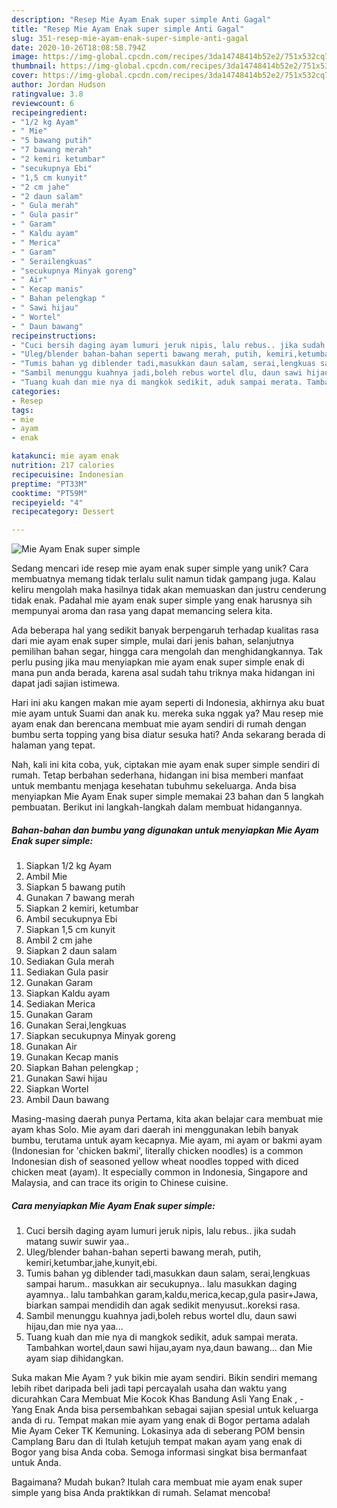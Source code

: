 ```yaml
---
description: "Resep Mie Ayam Enak super simple Anti Gagal"
title: "Resep Mie Ayam Enak super simple Anti Gagal"
slug: 351-resep-mie-ayam-enak-super-simple-anti-gagal
date: 2020-10-26T18:08:58.794Z
image: https://img-global.cpcdn.com/recipes/3da14748414b52e2/751x532cq70/mie-ayam-enak-super-simple-foto-resep-utama.jpg
thumbnail: https://img-global.cpcdn.com/recipes/3da14748414b52e2/751x532cq70/mie-ayam-enak-super-simple-foto-resep-utama.jpg
cover: https://img-global.cpcdn.com/recipes/3da14748414b52e2/751x532cq70/mie-ayam-enak-super-simple-foto-resep-utama.jpg
author: Jordan Hudson
ratingvalue: 3.8
reviewcount: 6
recipeingredient:
- "1/2 kg Ayam"
- " Mie"
- "5 bawang putih"
- "7 bawang merah"
- "2 kemiri ketumbar"
- "secukupnya Ebi"
- "1,5 cm kunyit"
- "2 cm jahe"
- "2 daun salam"
- " Gula merah"
- " Gula pasir"
- " Garam"
- " Kaldu ayam"
- " Merica"
- " Garam"
- " Serailengkuas"
- "secukupnya Minyak goreng"
- " Air"
- " Kecap manis"
- " Bahan pelengkap "
- " Sawi hijau"
- " Wortel"
- " Daun bawang"
recipeinstructions:
- "Cuci bersih daging ayam lumuri jeruk nipis, lalu rebus.. jika sudah matang suwir suwir yaa.."
- "Uleg/blender bahan-bahan seperti bawang merah, putih, kemiri,ketumbar,jahe,kunyit,ebi."
- "Tumis bahan yg diblender tadi,masukkan daun salam, serai,lengkuas sampai harum.. masukkan air secukupnya.. lalu masukkan daging ayamnya.. lalu tambahkan garam,kaldu,merica,kecap,gula pasir+Jawa, biarkan sampai mendidih dan agak sedikit menyusut..koreksi rasa."
- "Sambil menunggu kuahnya jadi,boleh rebus wortel dlu, daun sawi hijau,dan mie nya yaa..."
- "Tuang kuah dan mie nya di mangkok sedikit, aduk sampai merata. Tambahkan wortel,daun sawi hijau,ayam nya,daun bawang... dan Mie ayam siap dihidangkan."
categories:
- Resep
tags:
- mie
- ayam
- enak

katakunci: mie ayam enak 
nutrition: 217 calories
recipecuisine: Indonesian
preptime: "PT33M"
cooktime: "PT59M"
recipeyield: "4"
recipecategory: Dessert

---
```



![Mie Ayam Enak super simple](https://img-global.cpcdn.com/recipes/3da14748414b52e2/751x532cq70/mie-ayam-enak-super-simple-foto-resep-utama.jpg)

Sedang mencari ide resep mie ayam enak super simple yang unik? Cara membuatnya memang tidak terlalu sulit namun tidak gampang juga. Kalau keliru mengolah maka hasilnya tidak akan memuaskan dan justru cenderung tidak enak. Padahal mie ayam enak super simple yang enak harusnya sih mempunyai aroma dan rasa yang dapat memancing selera kita.

Ada beberapa hal yang sedikit banyak berpengaruh terhadap kualitas rasa dari mie ayam enak super simple, mulai dari jenis bahan, selanjutnya pemilihan bahan segar, hingga cara mengolah dan menghidangkannya. Tak perlu pusing jika mau menyiapkan mie ayam enak super simple enak di mana pun anda berada, karena asal sudah tahu triknya maka hidangan ini dapat jadi sajian istimewa.

Hari ini aku kangen makan mie ayam seperti di Indonesia, akhirnya aku buat mie ayam untuk Suami dan anak ku. mereka suka nggak ya? Mau resep mie ayam enak dan berencana membuat mie ayam sendiri di rumah dengan bumbu serta topping yang bisa diatur sesuka hati? Anda sekarang berada di halaman yang tepat.


Nah, kali ini kita coba, yuk, ciptakan mie ayam enak super simple sendiri di rumah. Tetap berbahan sederhana, hidangan ini bisa memberi manfaat untuk membantu menjaga kesehatan tubuhmu sekeluarga. Anda bisa menyiapkan Mie Ayam Enak super simple memakai 23 bahan dan 5 langkah pembuatan. Berikut ini langkah-langkah dalam membuat hidangannya.

<!--inarticleads1-->

##### Bahan-bahan dan bumbu yang digunakan untuk menyiapkan Mie Ayam Enak super simple:

1. Siapkan 1/2 kg Ayam
1. Ambil  Mie
1. Siapkan 5 bawang putih
1. Gunakan 7 bawang merah
1. Siapkan 2 kemiri, ketumbar
1. Ambil secukupnya Ebi
1. Siapkan 1,5 cm kunyit
1. Ambil 2 cm jahe
1. Siapkan 2 daun salam
1. Sediakan  Gula merah
1. Sediakan  Gula pasir
1. Gunakan  Garam
1. Siapkan  Kaldu ayam
1. Sediakan  Merica
1. Gunakan  Garam
1. Gunakan  Serai,lengkuas
1. Siapkan secukupnya Minyak goreng
1. Gunakan  Air
1. Gunakan  Kecap manis
1. Siapkan  Bahan pelengkap ;
1. Gunakan  Sawi hijau
1. Siapkan  Wortel
1. Ambil  Daun bawang


Masing-masing daerah punya Pertama, kita akan belajar cara membuat mie ayam khas Solo. Mie ayam dari daerah ini menggunakan lebih banyak bumbu, terutama untuk ayam kecapnya. Mie ayam, mi ayam or bakmi ayam (Indonesian for &#39;chicken bakmi&#39;, literally chicken noodles) is a common Indonesian dish of seasoned yellow wheat noodles topped with diced chicken meat (ayam). It especially common in Indonesia, Singapore and Malaysia, and can trace its origin to Chinese cuisine. 

<!--inarticleads2-->

##### Cara menyiapkan Mie Ayam Enak super simple:

1. Cuci bersih daging ayam lumuri jeruk nipis, lalu rebus.. jika sudah matang suwir suwir yaa..
1. Uleg/blender bahan-bahan seperti bawang merah, putih, kemiri,ketumbar,jahe,kunyit,ebi.
1. Tumis bahan yg diblender tadi,masukkan daun salam, serai,lengkuas sampai harum.. masukkan air secukupnya.. lalu masukkan daging ayamnya.. lalu tambahkan garam,kaldu,merica,kecap,gula pasir+Jawa, biarkan sampai mendidih dan agak sedikit menyusut..koreksi rasa.
1. Sambil menunggu kuahnya jadi,boleh rebus wortel dlu, daun sawi hijau,dan mie nya yaa...
1. Tuang kuah dan mie nya di mangkok sedikit, aduk sampai merata. Tambahkan wortel,daun sawi hijau,ayam nya,daun bawang... dan Mie ayam siap dihidangkan.


Suka makan Mie Ayam ? yuk bikin mie ayam sendiri. Bikin sendiri memang lebih ribet daripada beli jadi tapi percayalah usaha dan waktu yang dicurahkan Cara Membuat Mie Kocok Khas Bandung Asli Yang Enak , - Yang Enak Anda bisa persembahkan sebagai sajian spesial untuk keluarga anda di ru. Tempat makan mie ayam yang enak di Bogor pertama adalah Mie Ayam Ceker TK Kemuning. Lokasinya ada di seberang POM bensin Camplang Baru dan di Itulah ketujuh tempat makan ayam yang enak di Bogor yang bisa Anda coba. Semoga informasi singkat bisa bermanfaat untuk Anda. 

Bagaimana? Mudah bukan? Itulah cara membuat mie ayam enak super simple yang bisa Anda praktikkan di rumah. Selamat mencoba!

